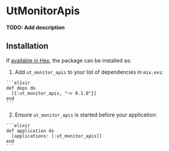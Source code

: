 # UtMonitorApis

**TODO: Add description**

## Installation

If [available in Hex](https://hex.pm/docs/publish), the package can be installed as:

  1. Add `ut_monitor_apis` to your list of dependencies in `mix.exs`:

    ```elixir
    def deps do
      [{:ut_monitor_apis, "~> 0.1.0"}]
    end
    ```

  2. Ensure `ut_monitor_apis` is started before your application:

    ```elixir
    def application do
      [applications: [:ut_monitor_apis]]
    end
    ```

